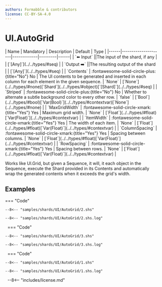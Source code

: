 ```yaml
---
authors: Formabble & contributors
license: CC-BY-SA-4.0
---
```



# UI.AutoGrid

<div class="sh-parameters" markdown="1">
| Name | Mandatory | Description | Default | Type |
|------|---------------------|-------------|---------|------|
| `⬅️ Input` ||The input of the shard, if any | | [`[Any]`](../../types/#seq) |
| `Output ➡️` ||The resulting output of the shard | | [`[Any]`](../../types/#seq) |
| `Contents` | :fontawesome-solid-circle-plus:{title="No"} No  | The UI contents to be generated and inserted in each column for each element in the given sequence. | `None` | [`None`](../../types/#none)[`Shard`](../../types/#object)[`[Shard]`](../../types/#seq) |
| `Striped` | :fontawesome-solid-circle-plus:{title="No"} No  | Whether to alternate a subtle background color to every other row. | `false` | [`Bool`](../../types/#bool)[`Var(Bool)`](../../types/#contextvar)[`None`](../../types/#none) |
| `MaxGridWidth` | :fontawesome-solid-circle-xmark:{title="Yes"} Yes  | Maximum grid width. | `None` | [`Float`](../../types/#float)[`Var(Float)`](../../types/#contextvar) |
| `ItemWidth` | :fontawesome-solid-circle-xmark:{title="Yes"} Yes  | The width of each item. | `None` | [`Float`](../../types/#float)[`Var(Float)`](../../types/#contextvar) |
| `ColumnSpacing` | :fontawesome-solid-circle-xmark:{title="Yes"} Yes  | Spacing between columns. | `None` | [`Float`](../../types/#float)[`Var(Float)`](../../types/#contextvar) |
| `RowSpacing` | :fontawesome-solid-circle-xmark:{title="Yes"} Yes  | Spacing between rows. | `None` | [`Float`](../../types/#float)[`Var(Float)`](../../types/#contextvar) |

</div>

Works like UI.Grid, but given a Sequence, it will, it each object in the Sequence, execute the Shard provided in its Contents and automatically wrap the generated contents when it exceeds the grid's width.

## Examples

=== "Code"

  ```x86asm linenums="1"
  --8<-- "samples/shards/UI/AutoGrid/2.shs"
  ```

  ```
  --8<-- "samples/shards/UI/AutoGrid/2.shs.log"
  ```
&nbsp;
=== "Code"

  ```x86asm linenums="1"
  --8<-- "samples/shards/UI/AutoGrid/3.shs"
  ```

  ```
  --8<-- "samples/shards/UI/AutoGrid/3.shs.log"
  ```
&nbsp;
=== "Code"

  ```x86asm linenums="1"
  --8<-- "samples/shards/UI/AutoGrid/1.shs"
  ```

  ```
  --8<-- "samples/shards/UI/AutoGrid/1.shs.log"
  ```
&nbsp;
--8<-- "includes/license.md"

